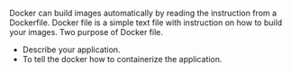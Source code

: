 Docker can build images automatically by reading the instruction from a Dockerfile.
Docker file is a simple text file with instruction on how to build your images.
Two purpose of Docker file.
* Describe your application.
* To tell the docker how to containerize the application.
